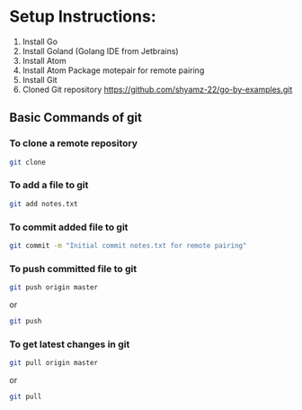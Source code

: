 # Setup Instructions:

1. Install Go
2. Install Goland (Golang IDE from Jetbrains)
3. Install Atom
4. Install Atom Package motepair for remote pairing
5. Install Git
6. Cloned Git repository https://github.com/shyamz-22/go-by-examples.git

## Basic Commands of git

### To clone a remote repository

```bash
git clone
```
### To add a file to git
```bash
git add notes.txt
```
### To commit added file to git
```bash
git commit -m "Initial commit notes.txt for remote pairing"
```
### To push committed file to git
```bash
git push origin master
```
or
```bash
git push
```
### To get latest changes in git
```bash
git pull origin master
```
or
```bash
git pull
```
